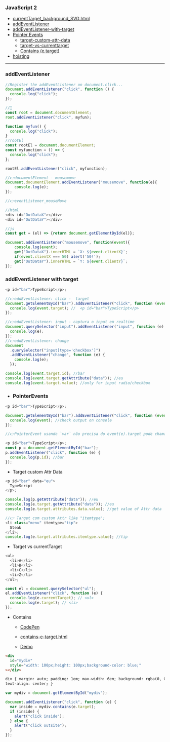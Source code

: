 ### JavaScript 2

- [currentTarget_background_SVG.html](https://geraldotech.github.io/DevMap/JavaScript/assets/thread/currentTarget_background_SVG.html)
- [addEventListener](#addeventlistener)
- [addEventListener-with-target](#addeventlistener-with-target)
- [Pointer Events](#pointerevents)
  - [target-custom-attr-data](#target-custom-attr-data)
  - [target-vs-currenttarget](#target-vs-currenttarget)
  - [Contains (e.target)](#contains "e.target")
- <a href="https://github.com/geraldotech/DevMap/tree/main/TypeScript#hoisting" target="_blank">hoisting</a>

<hr>

### addEventListener

```js
//Register the addEventListener on document.click...
document.addEventListener("click", function () {
  console.log("click");
});

//🔹
const root = document.documentElement;
root.addEventListener("click", myfun);

function myfun() {
  console.log("click");
}
//rootEl
const rootEl = document.documentElement;
const myfunction = () => {
  console.log("click");
};

rootEl.addEventListener("click", myfunction);

//👉documentElement - mousemove
document.documentElement.addEventListener("mousemove", function(e){
    console.log(e);
});

//👉eventListener_mouseMove

//html
<div id="OutDataX"></div>
<div id="OutDataY"></div>

//js
const get = (el) => {return document.getElementById(el)};

document.addEventListener("mousemove", function(event){
    console.log(event);
    get("OutDataX").innerHTML = `X: ${event.clientX}`;
    if(event.clientX === 50) alert('50!');
    get("OutDataY").innerHTML = `Y: ${event.clientY}`;
});
```

### addEventListener with target

```js
<p id="bar">TypeScript</p>;

//👉addEventListener: click -  target
document.getElementById("bar").addEventListener("click", function (event) {
  console.log(event.target); //  <p id="bar">TypeScript</p>
});

//👉addEventListener: input - captura o input em realtime
document.querySelector("input").addEventListener("input", function (e) {
  console.log(e);
});
//👉addEventListener: change
document
  .querySelector("input[type='checkbox']")
  .addEventListener("change", function (e) {
    console.log(e);
  });

console.log(event.target.id); //bar
console.log(event.target.getAttribute("data")); //eu
console.log(event.target.value); //only for input radio/checkbox
```

- ### PointerEvents

```js
<p id="bar">TypeScript</p>;

document.getElementById("bar").addEventListener("click", function (event) {
  console.log(event); //check output on console
});

//👉PointerEvent usando `var` não precisa do event(e).target pode chamar a const direto

<p id="bar">TypeScript</p>;
const p = document.getElementById("bar");
p.addEventListener("click", function (e) {
  console.log(p.id); //bar
});
```

- Target custom Attr Data
  <a id="target-custom-attr-data"></a>

```js
<p id="bar" data="eu">
  TypeScript
</p>;

console.log(p.getAttribute("data")); //eu
console.log(e.target.getAttribute("data")); //eu
console.log(e.target.attributes.data.value); //get value of Attr data

//👉 Target com custom Attr like "itemtype";
<li class="menu" itemtype="tip">
  Steak
</li>;
console.log(e.target.attributes.itemtype.value); //tip
```

- Target vs currentTarget
  <a id="target-vs-currenttarget"></a>

```js
<ul>
  <li>A</li>
  <li>B</li>
  <li>C</li>
  <li>Z</li>
</ul>;

const el = document.querySelector("ul");
el.addEventListener("click", function (e) {
  console.log(e.currentTarget); // <ul>
  console.log(e.target); // <li>
});
```

- Contains
  <a id="contains"></a>

  - <a href="https://codepen.io/geraldopcf/pen/yLKZROJ" target="_blank">CodePen</a>

  - [contains-e-target.html](./assets/thread/contains-e-target.html)
  - [Demo](https://geraldotech.github.io/DevMap/JavaScript/assets/thread/contains-e-target.html)

```html
<div
  id="mydiv"
  style="width: 100px;height: 100px;background-color: blue;"
></div>

div { margin: auto; padding: 1em; max-width: 6em; background: rgba(0, 0, 0, .2);
text-align: center; }
```

```js
var mydiv = document.getElementById("mydiv");

document.addEventListener("click", function (e) {
  var inside = mydiv.contains(e.target);
  if (inside) {
    alert("click inside");
  } else {
    alert("click outsite");
  }
});
```
